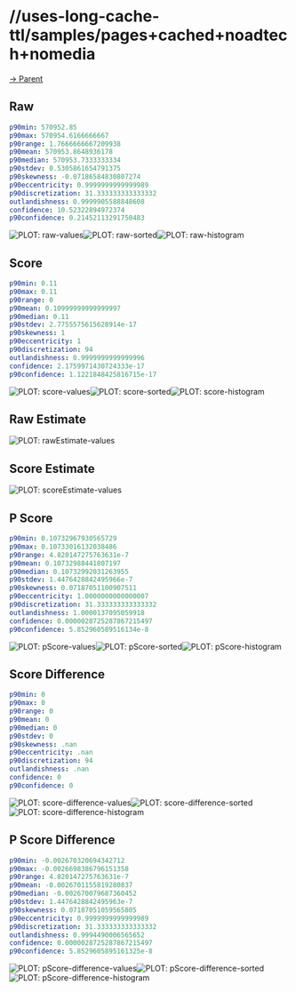 
# //uses-long-cache-ttl/samples/pages+cached+noadtech+nomedia

[→ Parent](../..)


## Raw


```yaml
p90min: 570952.85
p90max: 570954.6166666667
p90range: 1.7666666667209938
p90mean: 570953.8648936178
p90median: 570953.7333333334
p90stdev: 0.5305861654791375
p90skewness: -0.07186584830807274
p90eccentricity: 0.9999999999999989
p90discretization: 31.333333333333332
outlandishness: 0.9999905588848608
confidence: 10.52322894972374
p90confidence: 0.21452113291750483

```

![PLOT: raw-values](./raw/values.svg)![PLOT: raw-sorted](./raw/sorted.svg)![PLOT: raw-histogram](./raw/histogram.svg)
## Score


```yaml
p90min: 0.11
p90max: 0.11
p90range: 0
p90mean: 0.10999999999999997
p90median: 0.11
p90stdev: 2.7755575615628914e-17
p90skewness: 1
p90eccentricity: 1
p90discretization: 94
outlandishness: 0.9999999999999996
confidence: 2.1759971430724333e-17
p90confidence: 1.1221848425816715e-17

```

![PLOT: score-values](./score/values.svg)![PLOT: score-sorted](./score/sorted.svg)![PLOT: score-histogram](./score/histogram.svg)
## Raw Estimate

![PLOT: rawEstimate-values](./rawEstimate/values.svg)
## Score Estimate

![PLOT: scoreEstimate-values](./scoreEstimate/values.svg)
## P Score


```yaml
p90min: 0.10732967930565729
p90max: 0.10733016132038486
p90range: 4.820147275763631e-7
p90mean: 0.10732988441807197
p90median: 0.10732992031263955
p90stdev: 1.4476428842495966e-7
p90skewness: 0.07187051100907511
p90eccentricity: 1.0000000000000007
p90discretization: 31.333333333333332
outlandishness: 1.0000137095059918
confidence: 0.0000028725287867215497
p90confidence: 5.852960589516134e-8

```

![PLOT: pScore-values](./pScore/values.svg)![PLOT: pScore-sorted](./pScore/sorted.svg)![PLOT: pScore-histogram](./pScore/histogram.svg)
## Score Difference


```yaml
p90min: 0
p90max: 0
p90range: 0
p90mean: 0
p90median: 0
p90stdev: 0
p90skewness: .nan
p90eccentricity: .nan
p90discretization: 94
outlandishness: .nan
confidence: 0
p90confidence: 0

```

![PLOT: score-difference-values](./score-difference/values.svg)![PLOT: score-difference-sorted](./score-difference/sorted.svg)![PLOT: score-difference-histogram](./score-difference/histogram.svg)
## P Score Difference


```yaml
p90min: -0.002670320694342712
p90max: -0.0026698386796151358
p90range: 4.820147275763631e-7
p90mean: -0.0026701155819280837
p90median: -0.002670079687360452
p90stdev: 1.4476428842495963e-7
p90skewness: 0.07187051059565805
p90eccentricity: 0.9999999999999989
p90discretization: 31.333333333333332
outlandishness: 0.9994490006565652
confidence: 0.0000028725287867215497
p90confidence: 5.8529605895161325e-8

```

![PLOT: pScore-difference-values](./pScore-difference/values.svg)![PLOT: pScore-difference-sorted](./pScore-difference/sorted.svg)![PLOT: pScore-difference-histogram](./pScore-difference/histogram.svg)